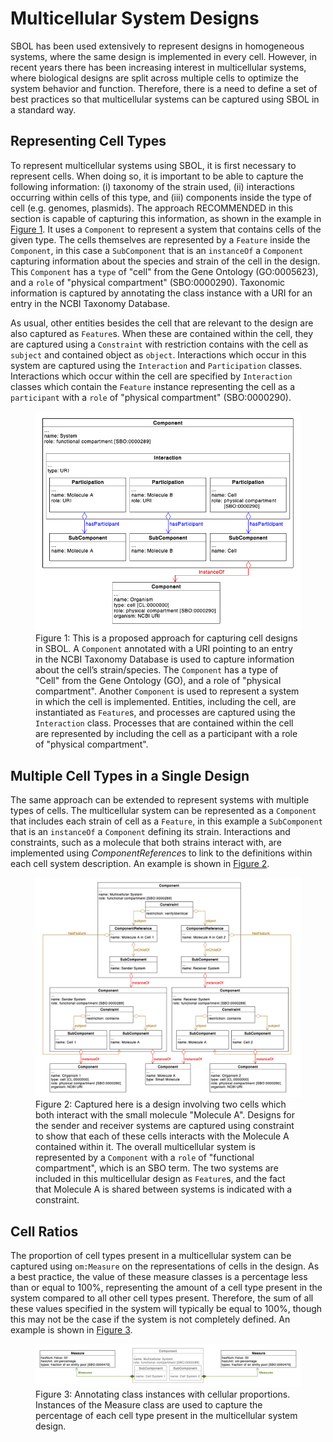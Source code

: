 # Multicellular System Designs

SBOL has been used extensively to represent designs in homogeneous
systems, where the same design is implemented in every cell. However,
in recent years there has been increasing interest in multicellular
systems, where biological designs are split across multiple cells to
optimize the system behavior and function. Therefore, there is a need
to define a set of best practices so that multicellular systems can be
captured using SBOL in a standard way.

## Representing Cell Types

To represent multicellular systems using SBOL, it is first necessary
to represent cells. When doing so, it is important to be able to
capture the following information: (i) taxonomy of the strain used,
(ii) interactions occurring within cells of this type, and (iii)
components inside the type of cell (e.g. genomes, plasmids). The
approach RECOMMENDED in this section is capable of capturing this
information, as shown in the example in [Figure 1](#figure-1). It uses a `Component`
to represent a system that contains cells of the given type. The cells
themselves are represented by a `Feature` inside the `Component`, in this
case a `SubComponent` that is an `instanceOf` a `Component` capturing
information about the species and strain of the cell in the
design. This `Component` has a `type` of "cell" from the Gene Ontology
(GO:0005623), and a `role` of "physical compartment"
(SBO:0000290). Taxonomic information is captured by annotating the
class instance with a URI for an entry in the NCBI Taxonomy Database.

As usual, other entities besides the cell that are relevant to the
design are also captured as `Feature`s. When these are contained within
the cell, they are captured using a `Constraint` with restriction
contains with the cell as `subject` and contained object as
`object`. Interactions which occur in this system are captured using the
`Interaction` and `Participation` classes. Interactions which occur within
the cell are specified by `Interaction` classes which contain the
`Feature` instance representing the cell as a `participant` with a `role` of
"physical compartment" (SBO:0000290).

<figure>
  <a id="figure-1">
  <img src="cell_representation.png" alt="Cell Representation UML diagram">
  </a><br/>
  <figcaption>
    Figure 1: This is a proposed approach for capturing cell designs in
    SBOL. A <code>Component</code> annotated with a URI pointing to an entry in the
    NCBI Taxonomy Database is used to capture information about the cell’s
    strain/species. The <code>Component</code> has a type of "Cell" from the Gene
    Ontology (GO), and a role of "physical compartment". Another <code>Component</code>
    is used to represent a system in which the cell is
    implemented. Entities, including the cell, are instantiated as
    <code>Feature</code>s, and processes are captured using the <code>Interaction</code>
    class. Processes that are contained within the cell are represented by
    including the cell as a participant with a role of "physical
    compartment".
  </figcaption>
</figure>

## Multiple Cell Types in a Single Design

The same approach can be extended to represent systems with multiple
types of cells. The multicellular system can be represented as a
`Component` that includes each strain of cell as a `Feature`, in this
example a `SubComponent` that is an `instanceOf` a `Component` defining
its strain. Interactions and constraints, such as a molecule that both
strains interact with, are implemented using *ComponentReference*s to
link to the definitions within each cell system description. An
example is shown in [Figure 2](#figure-2).

<figure>
  <a id="figure-2">
  <img src="two_cell_representation.png" alt="Two Cell Representation UML diagram">
  </a><br/>
  <figcaption>
    Figure 2: Captured here is a design involving two cells which both
    interact with the small molecule "Molecule A". Designs for the
    sender and receiver systems are captured using constraint to show
    that each of these cells interacts with the Molecule A contained
    within it. The overall multicellular system is represented by a
    <code>Component</code> with a <code>role</code> of "functional compartment", which is an SBO
    term. The two systems are included in this multicellular design as
    <code>Feature</code>s, and the fact that Molecule A is shared between systems is
    indicated with a constraint.
  </figcaption>
</figure>

## Cell Ratios

The proportion of cell types present in a multicellular system can be
captured using `om:Measure` on the representations of cells in the
design. As a best practice, the value of these measure classes is a
percentage less than or equal to 100%, representing the amount of a
cell type present in the system compared to all other cell types
present. Therefore, the sum of all these values specified in the
system will typically be equal to 100%, though this may not be the
case if the system is not completely defined. An example is shown in
[Figure 3](#figure-3).

<figure>
  <a id="figure-3">
  <img src="cell_ratios.png" alt="Cell Ratios UML diagram">
  </a><br/>
  <figcaption>Figure 3: Annotating class instances with cellular proportions. Instances of the Measure class are used to capture the percentage of each cell type present in the multicellular system design.
  </figcaption>
</figure>
